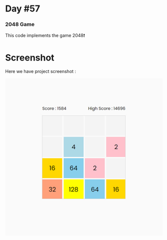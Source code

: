 # Day #57

### 2048 Game
This code implements the game 2048❗️

# Screenshot
Here we have project screenshot :

![screenshot](screenshot.jpg)